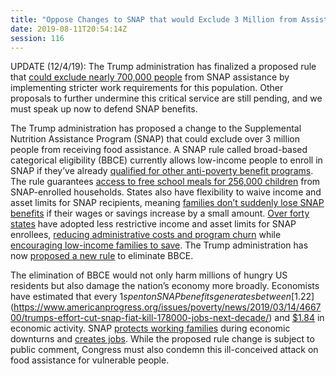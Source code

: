 ```yaml
---
title: "Oppose Changes to SNAP that would Exclude 3 Million from Assistance"
date: 2019-08-11T20:54:14Z
session: 116
---
```

UPDATE (12/4/19): The Trump administration has finalized a proposed rule that [could exclude nearly 700,000 people](https://www.washingtonpost.com/business/2019/12/04/trump-administration-tightens-work-requirements-snap-which-could-cut-hundreds-thousands-food-stamps/) from SNAP assistance by implementing stricter work requirements for this population. Other proposals to further undermine this critical service are still pending, and we must speak up now to defend SNAP benefits. 

The Trump administration has proposed a change to the Supplemental Nutrition Assistance Program (SNAP) that could exclude over 3 million people from receiving food assistance. A SNAP rule called broad-based categorical eligibility (BBCE) currently allows low-income people to enroll in SNAP if they’ve already [qualified for other anti-poverty benefit programs](https://www.fns.usda.gov/snap/broad-based-categorical-eligibility). The rule guarantees [access to free school meals for 256,000 children](https://www.npr.org/2019/07/23/744451246/3-million-could-lose-food-stamp-benefits-under-trump-administration-proposal) from SNAP-enrolled households. States also have flexibility to waive income and asset limits for SNAP recipients, meaning [families don’t suddenly lose SNAP benefits](https://www.vox.com/future-perfect/2019/7/24/20707062/food-stamps-snap-trump-administration-sonny-perdue-agriculture) if their wages or savings increase by a small amount. [Over forty states](https://www.cbpp.org/research/food-assistance/snaps-broad-based-categorical-eligibility-supports-working-families-and) have adopted less restrictive income and asset limits for SNAP enrollees, [reducing administrative costs and program churn](https://www.urban.org/sites/default/files/2000843-asset-limits-snap-participation-and-financial-stability.pdf) while [encouraging low-income families to save]( https://www.urban.org/sites/default/files/publication/100429/the_importance_of_broad-based_categorical_eligibility_bbce_in_snap_2.pdf). The Trump administration has now [proposed a new rule](https://www.usda.gov/media/press-releases/2019/07/23/usda-proposes-close-snap-automatic-eligibility-loophole) to eliminate BBCE. 

The elimination of BBCE would not only harm millions of hungry US residents but also damage the nation’s economy more broadly. Economists have estimated that every $1 spent on SNAP benefits generates between [$1.22](https://www.americanprogress.org/issues/poverty/news/2019/03/14/466700/trumps-effort-cut-snap-fiat-kill-178000-jobs-next-decade/) and [$1.84](https://www.theatlantic.com/health/archive/2012/07/the-economic-case-for-food-stamps/260015/) in economic activity. SNAP [protects working families](https://www.cbpp.org/research/the-relationship-between-snap-and-work-among-low-income-households) during economic downturns and [creates jobs](https://www.ers.usda.gov/topics/food-nutrition-assistance/supplemental-nutrition-assistance-program-snap/economic-linkages/). While the proposed rule change is subject to public comment, Congress must also condemn this ill-conceived attack on food assistance for vulnerable people. 
